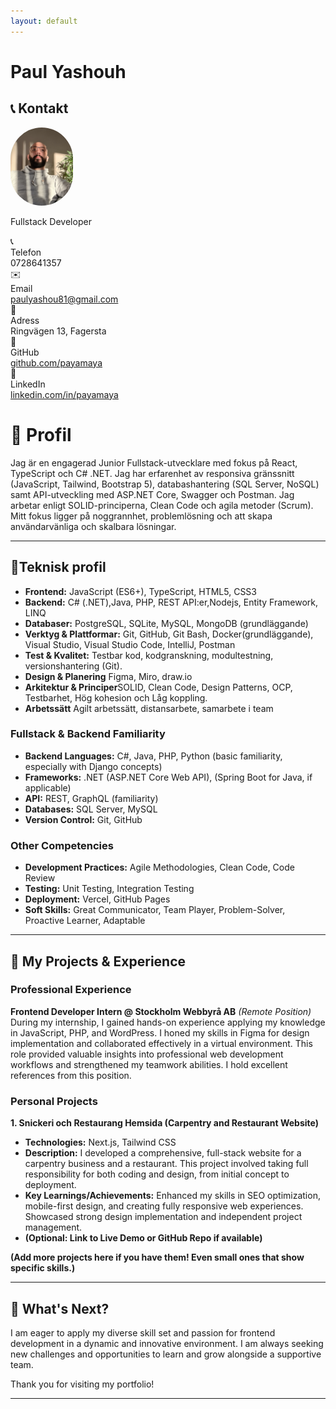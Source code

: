 ```yaml
---
layout: default
---
```


<h1>Paul Yashouh</h1>

## 📞 Kontakt

<div class="contact-grid">
  <div class="profile-section">
    <img src="/assets/images/mypic1.jpg" alt="Paul Yashouh's Photo" width="100" style="border-radius: 50px" class="profile-img-large">
    <p class="title">Fullstack Developer</p>
  </div>
  <div class="contact-info">
    <div class="contact-row">
      <div class="contact-col">
        <div class="contact-field">
          <span class="icon">📞</span>
          <div>
            <div class="label">Telefon</div>
            <div class="value">0728641357</div>
          </div>
        </div> 
        <div class="contact-field">
          <span class="icon">✉️</span>
          <div>
            <div class="label">Email</div>
            <div class="value"><a href="mailto:paulyashou81@gmail.com">paulyashou81@gmail.com</a></div>
          </div>
        </div> 
        <div class="contact-field">
          <span class="icon">📍</span>
            <div class="label">Adress</div>
            <div class="value">Ringvägen 13, Fagersta</div>
        </div>
      </div>
      <div class="contact-col">
        <div class="contact-field">
          <span class="icon">💼</span>
          <div>
            <div class="label">GitHub</div>
            <div class="value"><a href="https://github.com/payamaya/" target="_blank">github.com/payamaya</a></div>
          </div>
        </div>
        <div class="contact-field">
          <span class="icon">🔗</span>
          <div>
            <div class="label">LinkedIn</div>
            <div class="value"><a href="https://www.linkedin.com/in/payamaya/" target="_blank">linkedin.com/in/payamaya</a></div>
          </div>
        </div>
      </div>
    </div>
  </div>
</div>

# 💼 Profil

Jag är en engagerad Junior Fullstack-utvecklare med fokus på React, TypeScript och C# .NET.
Jag har erfarenhet av responsiva gränssnitt (JavaScript, Tailwind, Bootstrap 5), databashantering (SQL Server, NoSQL) samt API-utveckling med ASP.NET Core, Swagger och Postman.
Jag arbetar enligt SOLID-principerna, Clean Code och agila metoder (Scrum).
Mitt fokus ligger på noggrannhet, problemlösning och att skapa användarvänliga och skalbara lösningar.

---

## 🧠Teknisk profil

- **Frontend:** JavaScript (ES6+), TypeScript, HTML5, CSS3
- **Backend:** C# (.NET),Java, PHP, REST API:er,Nodejs, Entity Framework, LINQ
- **Databaser:** PostgreSQL, SQLite, MySQL, MongoDB (grundläggande)
- **Verktyg & Plattformar:** Git, GitHub, Git Bash, Docker(grundläggande), Visual Studio, Visual Studio Code, IntelliJ, Postman
- **Test & Kvalitet:** Testbar kod, kodgranskning, modultestning, versionshantering (Git).
- **Design & Planering** Figma, Miro, draw.io
- **Arkitektur & Principer**SOLID, Clean Code, Design Patterns, OCP, Testbarhet, Hög kohesion och Låg koppling.
- **Arbetssätt** Agilt arbetssätt, distansarbete, samarbete i team

### Fullstack & Backend Familiarity

- **Backend Languages:** C#, Java, PHP, Python (basic familiarity, especially with Django concepts)
- **Frameworks:** .NET (ASP.NET Core Web API), (Spring Boot for Java, if applicable)
- **API:** REST, GraphQL (familiarity)
- **Databases:** SQL Server, MySQL
- **Version Control:** Git, GitHub

### Other Competencies

- **Development Practices:** Agile Methodologies, Clean Code, Code Review
- **Testing:** Unit Testing, Integration Testing
- **Deployment:** Vercel, GitHub Pages
- **Soft Skills:** Great Communicator, Team Player, Problem-Solver, Proactive Learner, Adaptable

---

## 🚀 My Projects & Experience

### Professional Experience

**Frontend Developer Intern @ Stockholm Webbyrå AB**
_(Remote Position)_
During my internship, I gained hands-on experience applying my knowledge in JavaScript, PHP, and WordPress. I honed my skills in Figma for design implementation and collaborated effectively in a virtual environment. This role provided valuable insights into professional web development workflows and strengthened my teamwork abilities. I hold excellent references from this position.

### Personal Projects

**1. Snickeri och Restaurang Hemsida (Carpentry and Restaurant Website)**

- **Technologies:** Next.js, Tailwind CSS
- **Description:** I developed a comprehensive, full-stack website for a carpentry business and a restaurant. This project involved taking full responsibility for both coding and design, from initial concept to deployment.
- **Key Learnings/Achievements:** Enhanced my skills in SEO optimization, mobile-first design, and creating fully responsive web experiences. Showcased strong design implementation and independent project management.
- **(Optional: Link to Live Demo or GitHub Repo if available)**

**(Add more projects here if you have them! Even small ones that show specific skills.)**

---

## 🎯 What's Next?

I am eager to apply my diverse skill set and passion for frontend development in a dynamic and innovative environment. I am always seeking new challenges and opportunities to learn and grow alongside a supportive team.

Thank you for visiting my portfolio!

---

<!-- <img src="assets/images/examens-bild.png" alt="Paul Yashouh's Photo" width="200" style="border-radius: 50%;"> -->
